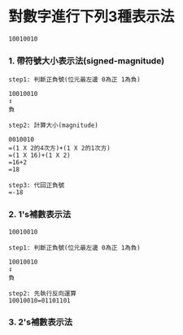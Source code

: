 # 對數字進行下列3種表示法
```
10010010
```
### 1. 帶符號大小表示法(signed-magnitude)
```
step1: 判斷正負號(位元最左邊 0為正 1為負)

10010010
↧
負 

step2: 計算大小(magnitude)

0010010
=(1 X 2的4次方)+(1 X 2的1次方)
=(1 X 16)+(1 X 2)
=16+2
=18

step3: 代回正負號
=-18
```
### 2. 1's補數表示法
```
10010010

step1: 判斷正負號(位元最左邊 0為正 1為負)

10010010
↧
負

step2: 先執行反向運算
10010010=01101101
```
### 3. 2's補數表示法
```
```
